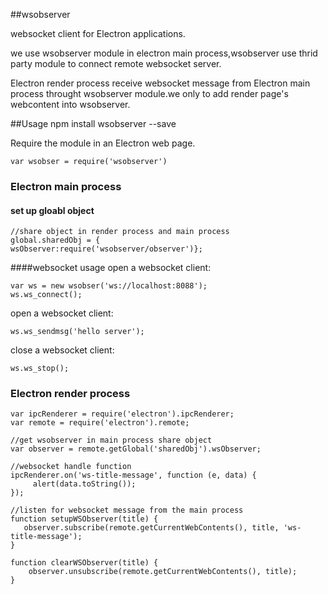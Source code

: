 ##wsobserver

websocket client for Electron applications.

we use wsobserver module in electron main process,wsobserver use thrid party module to connect remote websocket server.

Electron render process receive websocket message from Electron main process throught wsobserver module.we only to add render page's webcontent into wsobserver.

		
##Usage
    npm install wsobserver --save

Require the module in an Electron web page.

    var wsobser = require('wsobserver')

### Electron main process
#### set up gloabl object
	
	//share object in render process and main process
	global.sharedObj = {
	wsObserver:require('wsobserver/observer')};

####websocket usage
 open a websocket client:
	
    var ws = new wsobser('ws://localhost:8088');
    ws.ws_connect();
    
 open a websocket client:

	ws.ws_sendmsg('hello server');

 close a websocket client:

	ws.ws_stop();


### Electron render process

    var ipcRenderer = require('electron').ipcRenderer;
    var remote = require('electron').remote;
	
	//get wsobserver in main process share object 
	var observer = remote.getGlobal('sharedObj').wsObserver;

	//websocket handle function
    ipcRenderer.on('ws-title-message', function (e, data) {
         alert(data.toString());
    });

    //listen for websocket message from the main process   
    function setupWSObserver(title) {
       observer.subscribe(remote.getCurrentWebContents(), title, 'ws-title-message');
    }

    function clearWSObserver(title) {
        observer.unsubscribe(remote.getCurrentWebContents(), title);
    }